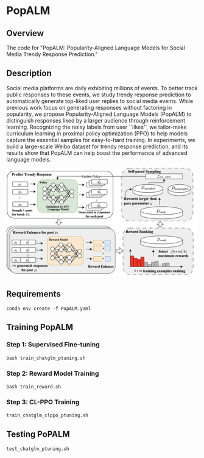 # PopALM

## Overview

The code for "PopALM: Popularity-Aligned Language Models for Social Media Trendy Response Prediction."

## Description

Social media platforms are daily exhibiting millions of events. To better track public responses to these events, we study trendy response prediction to automatically generate top-liked user replies to social media events. While previous work focus on generating responses without factoring in popularity, we propose Popularity-Aligned Language Models (PopALM) to distinguish responses liked by a larger audience through reinforcement learning. Recognizing the noisy labels from user ``likes'', we tailor-make curriculum learning in proximal policy optimization (PPO) to help models capture the essential samples for easy-to-hard training. In experiments, we build a large-scale Weibo dataset for trendy response prediction, and its results show that PopALM can help boost the performance of advanced language models.

![avatar](framework.png)


## Requirements

``` 
conda env create -f PopALM.yaml
```

## Training PopALM
### Step 1: Supervised Fine-tuning

``` 
bash train_chatglm_ptuning.sh
```

### Step 2: Reward Model Training

``` 
bash train_reward.sh
```

### Step 3: CL-PPO Training

``` 
train_chatglm_clppo_ptuning.sh
```

## Testing PoPALM

``` 
test_chatglm_ptuning.sh
```
